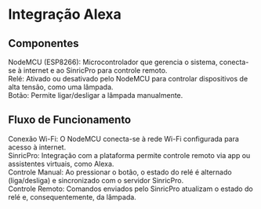 # Integração Alexa

## Componentes
NodeMCU (ESP8266): Microcontrolador que gerencia o sistema, conecta-se à internet e ao SinricPro para controle remoto. <br>
Relé: Ativado ou desativado pelo NodeMCU para controlar dispositivos de alta tensão, como uma lâmpada. <br>
Botão: Permite ligar/desligar a lâmpada manualmente. <br>

## Fluxo de Funcionamento
Conexão Wi-Fi: O NodeMCU conecta-se à rede Wi-Fi configurada para acesso à internet. <br>
SinricPro: Integração com a plataforma permite controle remoto via app ou assistentes virtuais, como Alexa. <br>
Controle Manual: Ao pressionar o botão, o estado do relé é alternado (liga/desliga) e sincronizado com o servidor SinricPro. <br>
Controle Remoto: Comandos enviados pelo SinricPro atualizam o estado do relé e, consequentemente, da lâmpada.<br>
